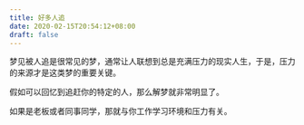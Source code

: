 ```yaml
---
title: 好多人追
date: 2020-02-15T20:54:12+08:00
draft: false
---
```


梦见被人追是很常见的梦，通常让人联想到总是充满压力的现实人生，于是，压力的来源才是这类梦的重要关键。

假如可以回忆到追赶你的特定的人，那么解梦就非常明显了。

如果是老板或者同事同学，那就与你工作学习环境和压力有关。

